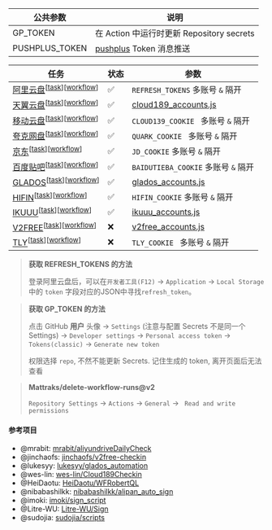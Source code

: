 | 公共参数       | 说明                                                |
| -------------- | --------------------------------------------------- |
| GP_TOKEN       | 在 Action 中运行时更新 Repository secrets           |
| PUSHPLUS_TOKEN | [pushplus](http://www.pushplus.plus) Token 消息推送 |

| 任务                                                                                                                                                        | 状态 | 参数                                                  |
| ----------------------------------------------------------------------------------------------------------------------------------------------------------- | ---- | ----------------------------------------------------- |
| [阿里云盘](https://www.alipan.com/)<sup>[[task](./task/aliyundriver_checkin.js)]</sup><sup>[[workflow](./.github/workflows/aliyundriver_checkin.yml)]</sup> | ✅    | `REFRESH_TOKENS` 多账号 `&` 隔开                      |
| [天翼云盘](https://cloud.189.cn/)<sup>[[task](./task/cloud189_checkin.js)]</sup><sup>[[workflow](./.github/workflows/cloud189_checkin.yml)]</sup>           | ✅    | [cloud189_accounts.js](./config/cloud189_accounts.js) |
| [移动云盘](https://yun.139.com/)<sup>[[task](./task/cloud139_checkin.js)]</sup><sup>[[workflow](./.github/workflows/cloud139_checkin.yml)]</sup>            | ✅    | `CLOUD139_COOKIE ` 多账号 `&` 隔开                    |
| [夸克网盘](https://pan.quark.cn/)<sup>[[task](./task/quarkdriver_checkin.js)]</sup><sup>[[workflow](./.github/workflows/quarkdriver_checkin.yml)]</sup>     | ✅    | `QUARK_COOKIE ` 多账号 `&` 隔开                       |
| [京东](https://www.jd.com/)<sup>[[task](./task/jd_checkin.js)]</sup><sup>[[workflow](./.github/workflows/jd_checkin.yml)]</sup>                             | ✅    | `JD_COOKIE` 多账号 `&` 隔开                           |
| [百度贴吧](https://tieba.baidu.com)<sup>[[task](./task/baiduTieba_checkin.js)]</sup><sup>[[workflow](./.github/workflows/baiduTieba_checkin.yml)]</sup>     | ✅    | `BAIDUTIEBA_COOKIE` 多账号 `&` 隔开                   |
| [GLADOS](https://glados.rocks/console)<sup>[[task](./task/glados_checkin.js)]</sup><sup>[[workflow](./.github/workflows/glados_checkin.yml)]</sup>          | ✅    | [glados_accounts.js](./config/glados_accounts.js)     |
| [HIFIN](https://www.hifini.com/)<sup>[[task](./task/hifin_checkin.js)]</sup><sup>[[workflow](./.github/workflows/hifin_checkin.yml)]</sup>                  | ✅    | `HIFIN_COOKIE` 多账号 `&` 隔开                        |
| [IKUUU](https://ikuuu.org/)<sup>[[task](./task/ikuuu_checkin.js)]</sup><sup>[[workflow](./.github/workflows/ikuuu_checkin.yml)]</sup>                       | ✅    | [ikuuu_accounts.js](./config/ikuuu_accounts.js)       |
| [V2FREE](https://v2free.net/)<sup>[[task](./task/v2free_checkin.js)]</sup><sup>[[workflow](./.github/workflows/v2free_checkin.yml)]</sup>                   | ❌    | [v2free_accounts.js](./config/v2free_accounts.js)     |
| [TLY](https://tly31.com/)<sup>[[task](./task/tly_checkin.js)]</sup><sup>[[workflow](./.github/workflows/tly_checkin.yml)]</sup>                             | ❌    | `TLY_COOKIE ` 多账号 `&` 隔开                         |

> **获取 REFRESH_TOKENS 的方法**
>
>  登录阿里云盘后，可以在`开发者工具(F12)` -> `Application` -> `Local Storage` 中的 `token` 字段对应的JSON中寻找`refresh_token`。

> **获取 GP_TOKEN 的方法**
>
> 点击 GitHub **用户** 头像 -> `Settings` (注意与配置 Secrets 不是同一个
> Settings) -> `Developer settings` -> `Personal access token` -> `Tokens(classic)` -> `Generate new token`
>
> 权限选择 `repo`, 不然不能更新 Secrets. 记住生成的 token, 离开页面后无法查看

> **Mattraks/delete-workflow-runs@v2**
> 
> `Repository Settings` -> `Actions` -> `General` -> ` Read and write permissions`

#### 参考项目
- @mrabit: [mrabit/aliyundriveDailyCheck](https://github.com/mrabit/aliyundriveDailyCheck/)
- @jinchaofs: [jinchaofs/v2free-checkin](https://github.com/jinchaofs/v2free-checkin/)
- @lukesyy: [lukesyy/glados_automation](https://github.com/lukesyy/glados_automation)
- @wes-lin: [wes-lin/Cloud189Checkin](https://github.com/wes-lin/Cloud189Checkin)
- @HeiDaotu: [HeiDaotu/WFRobertQL](https://github.com/HeiDaotu/WFRobertQL)
- @nibabashilkk: [nibabashilkk/alipan_auto_sign](https://github.com/nibabashilkk/alipan_auto_sign)
- @imoki: [imoki/sign_script](https://github.com/imoki/sign_script)
- @Litre-WU: [Litre-WU/Sign](https://github.com/Litre-WU/Sign)
- @sudojia: [sudojia/scripts](https://github.com/sudojia/scripts)
